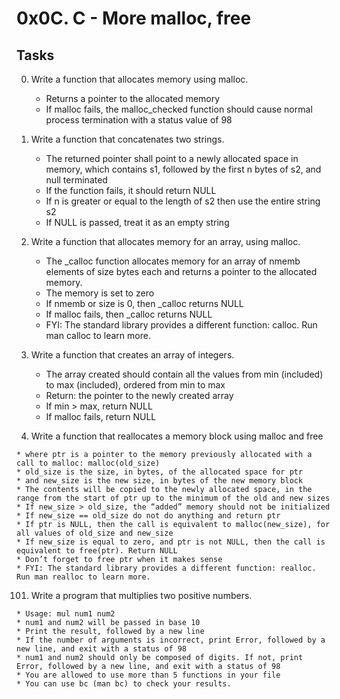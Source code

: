 # 0x0C. C - More malloc, free

## Tasks

0. Write a function that allocates memory using malloc.

    * Returns a pointer to the allocated memory
    * If malloc fails, the malloc_checked function should cause normal process termination with a status value of 98

1. Write a function that concatenates two strings.

    * The returned pointer shall point to a newly allocated space in memory, which contains s1, followed by the first n bytes of s2, and null terminated
    * If the function fails, it should return NULL
    * If n is greater or equal to the length of s2 then use the entire string s2
    * If NULL is passed, treat it as an empty string

2. Write a function that allocates memory for an array, using malloc.

    * The \_calloc function allocates memory for an array of nmemb elements of size bytes each and returns a pointer to the allocated memory.
    * The memory is set to zero
    * If nmemb or size is 0, then \_calloc returns NULL
    * If malloc fails, then \_calloc returns NULL
	* FYI: The standard library provides a different function: calloc. Run man calloc to learn more.

3. Write a function that creates an array of integers.

    * The array created should contain all the values from min (included) to max (included), ordered from min to max
    * Return: the pointer to the newly created array
    * If min > max, return NULL
    * If malloc fails, return NULL

100. Write a function that reallocates a memory block using malloc and free

    * where ptr is a pointer to the memory previously allocated with a call to malloc: malloc(old_size)
    * old_size is the size, in bytes, of the allocated space for ptr
    * and new_size is the new size, in bytes of the new memory block
    * The contents will be copied to the newly allocated space, in the range from the start of ptr up to the minimum of the old and new sizes
    * If new_size > old_size, the “added” memory should not be initialized
    * If new_size == old_size do not do anything and return ptr
    * If ptr is NULL, then the call is equivalent to malloc(new_size), for all values of old_size and new_size
    * If new_size is equal to zero, and ptr is not NULL, then the call is equivalent to free(ptr). Return NULL
    * Don’t forget to free ptr when it makes sense
	* FYI: The standard library provides a different function: realloc. Run man realloc to learn more.

101. Write a program that multiplies two positive numbers.

    * Usage: mul num1 num2
    * num1 and num2 will be passed in base 10
    * Print the result, followed by a new line
    * If the number of arguments is incorrect, print Error, followed by a new line, and exit with a status of 98
    * num1 and num2 should only be composed of digits. If not, print Error, followed by a new line, and exit with a status of 98
    * You are allowed to use more than 5 functions in your file
	* You can use bc (man bc) to check your results.

